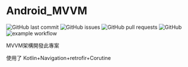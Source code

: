 # Android_MVVM

![GitHub last commit](https://img.shields.io/github/last-commit/StoneShawn/Shawn_Android_Mvp)
![GitHub issues](https://img.shields.io/github/issues-raw/StoneShawn/Shawn_Android_Mvp)
![GitHub pull requests](https://img.shields.io/github/issues-pr/StoneShawn/Shawn_Android_Mvp)
![GitHub](https://img.shields.io/github/license/StoneShawn/Shawn_Android_Mvp)
![example workflow](https://github.com/StoneShawn/Android_MVVM/actions/workflows/github_action_mvvm.yml/badge.svg)


MVVM架構開發此專案

使用了
Kotlin+Navigation+retrofir+Corutine
